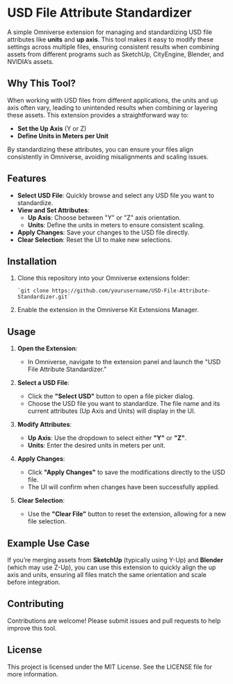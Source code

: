 # USD File Attribute Standardizer

A simple Omniverse extension for managing and standardizing USD file attributes like **units** and **up axis**. This tool makes it easy to modify these settings across multiple files, ensuring consistent results when combining assets from different programs such as SketchUp, CityEngine, Blender, and NVIDIA’s assets.

## Why This Tool?

When working with USD files from different applications, the units and up axis often vary, leading to unintended results when combining or layering these assets. This extension provides a straightforward way to:

- **Set the Up Axis** (Y or Z)
- **Define Units in Meters per Unit**

By standardizing these attributes, you can ensure your files align consistently in Omniverse, avoiding misalignments and scaling issues.

## Features

- **Select USD File**: Quickly browse and select any USD file you want to standardize.
- **View and Set Attributes**:
    - **Up Axis**: Choose between "Y" or "Z" axis orientation.
    - **Units**: Define the units in meters to ensure consistent scaling.
- **Apply Changes**: Save your changes to the USD file directly.
- **Clear Selection**: Reset the UI to make new selections.

## Installation

1. Clone this repository into your Omniverse extensions folder:
    
    ```console   
    `git clone https://github.com/yourusername/USD-File-Attribute-Standardizer.git`
    ```
    
2. Enable the extension in the Omniverse Kit Extensions Manager.
    

## Usage

1. **Open the Extension**:
    
    - In Omniverse, navigate to the extension panel and launch the "USD File Attribute Standardizer."
2. **Select a USD File**:
    
    - Click the **"Select USD"** button to open a file picker dialog.
    - Choose the USD file you want to standardize. The file name and its current attributes (Up Axis and Units) will display in the UI.
3. **Modify Attributes**:
    
    - **Up Axis**: Use the dropdown to select either **"Y"** or **"Z"**.
    - **Units**: Enter the desired units in meters per unit.
4. **Apply Changes**:
    
    - Click **"Apply Changes"** to save the modifications directly to the USD file.
    - The UI will confirm when changes have been successfully applied.
5. **Clear Selection**:
    
    - Use the **"Clear File"** button to reset the extension, allowing for a new file selection.

## Example Use Case

If you’re merging assets from **SketchUp** (typically using Y-Up) and **Blender** (which may use Z-Up), you can use this extension to quickly align the up axis and units, ensuring all files match the same orientation and scale before integration.

## Contributing

Contributions are welcome! Please submit issues and pull requests to help improve this tool.

## License

This project is licensed under the MIT License. See the LICENSE file for more information.
